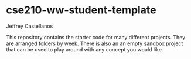 # cse210-ww-student-template
Jeffrey Castellanos

This repository contains the starter code for many different projects. They are arranged folders by week. There is also an an empty sandbox project that can be used to play around with any concept you would like.
